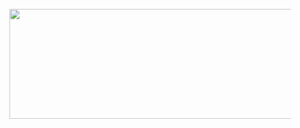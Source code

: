 <p align="center"><a href="https://dashboard.heroku.com/new?template=https://github.com/dattudd/Sky-x-music-"> <img src="https://telegra.ph/file/adce6a621c1db2077df02.jpg" width="520" height="198.45"/></a></p>
